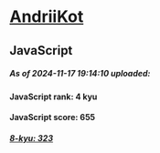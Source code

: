 # [AndriiKot](https://www.codewars.com/users/AndriiKot) 
## JavaScript

##### As of 2024-11-17 19:14:10 uploaded:

#### JavaScript rank: 4 kyu

#### JavaScript score: 655

##### [8-kyu: 323](https://github.com/AndriiKot/JavaScript__CodeWars/tree/main/kyu-8)

